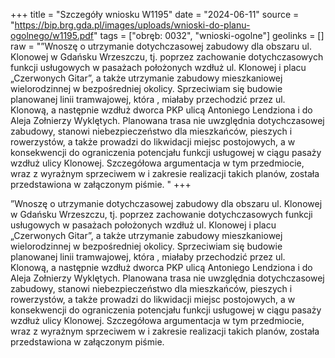 +++
title = "Szczegóły wniosku W1195"
date = "2024-06-11"
source = "https://bip.brg.gda.pl/images/uploads/wnioski-do-planu-ogolnego/w1195.pdf"
tags = ["obręb: 0032", "wnioski-ogolne"]
geolinks = []
raw = "”Wnoszę o utrzymanie dotychczasowej zabudowy dla obszaru ul. Klonowej w Gdańsku Wrzeszczu, tj. poprzez zachowanie dotychczasowych funkcji usługowych w pasażach położonych wzdłuż ul. Klonowej i placu „Czerwonych Gitar”, a także utrzymanie zabudowy mieszkaniowej wielorodzinnej w bezpośredniej okolicy. Sprzeciwiam się budowie planowanej linii tramwajowej, która ,  miałaby przechodzić przez ul. Klonową, a następnie wzdłuż dworca PKP ulicą Antoniego Lendziona i  do Aleja Zołnierzy Wyklętych. Planowana trasa nie uwzględnia dotychczasowej zabudowy, stanowi niebezpieczeństwo dla mieszkańców, pieszych i rowerzystów, a także prowadzi do likwidacji miejsc  postojowych, a w konsekwencji do ograniczenia potencjału funkcji usługowej w ciągu pasaży wzdłuż ulicy Klonowej. Szczegółowa argumentacja w tym przedmiocie, wraz z wyrażnym sprzeciwem w i zakresie realizacji takich planów, została przedstawiona w załączonym piśmie.  "
+++

”Wnoszę o utrzymanie dotychczasowej zabudowy dla obszaru ul. Klonowej w Gdańsku
Wrzeszczu, tj. poprzez zachowanie dotychczasowych funkcji usługowych w pasażach położonych
wzdłuż ul. Klonowej i placu „Czerwonych Gitar”, a także utrzymanie zabudowy mieszkaniowej
wielorodzinnej w bezpośredniej okolicy. Sprzeciwiam się budowie planowanej linii tramwajowej, która ,
 miałaby przechodzić przez ul. Klonową, a następnie wzdłuż dworca PKP ulicą Antoniego Lendziona i
 do Aleja Zołnierzy Wyklętych. Planowana trasa nie uwzględnia dotychczasowej zabudowy, stanowi
niebezpieczeństwo dla mieszkańców, pieszych i rowerzystów, a także prowadzi do likwidacji miejsc
 postojowych, a w konsekwencji do ograniczenia potencjału funkcji usługowej w ciągu pasaży wzdłuż
ulicy Klonowej. Szczegółowa argumentacja w tym przedmiocie, wraz z wyrażnym sprzeciwem w
i zakresie realizacji takich planów, została przedstawiona w załączonym piśmie. 



